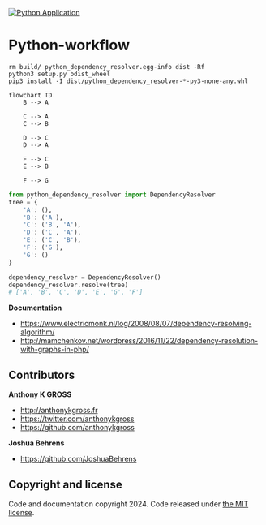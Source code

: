 [![Python Application](https://github.com/anthonykgross/python-dependency-resolver/actions/workflows/main.yml/badge.svg?branch=main)](https://github.com/anthonykgross/python-dependency-resolver/actions/workflows/main.yml)
# Python-workflow

```commandline
rm build/ python_dependency_resolver.egg-info dist -Rf
python3 setup.py bdist_wheel
pip3 install -I dist/python_dependency_resolver-*-py3-none-any.whl
```

```mermaid
flowchart TD
    B --> A

    C --> A
    C --> B

    D --> C
    D --> A

    E --> C
    E --> B

    F --> G
```
```python
from python_dependency_resolver import DependencyResolver
tree = {
    'A': (),
    'B': ('A'),
    'C': ('B', 'A'),
    'D': ('C', 'A'),
    'E': ('C', 'B'),
    'F': ('G'),
    'G': ()
}

dependency_resolver = DependencyResolver()
dependency_resolver.resolve(tree)
# ['A', 'B', 'C', 'D', 'E', 'G', 'F']
```

**Documentation**
- <https://www.electricmonk.nl/log/2008/08/07/dependency-resolving-algorithm/>
- <http://mamchenkov.net/wordpress/2016/11/22/dependency-resolution-with-graphs-in-php/>

## Contributors
**Anthony K GROSS**
- <http://anthonykgross.fr>
- <https://twitter.com/anthonykgross>
- <https://github.com/anthonykgross>

**Joshua Behrens**
- <https://github.com/JoshuaBehrens>

## Copyright and license
Code and documentation copyright 2024. Code released under [the MIT license](https://github.com/anthonykgross/python-dependency-resolver/blob/master/LICENSE).